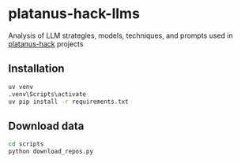 # platanus-hack-llms
Analysis of LLM strategies, models, techniques, and prompts used in [platanus-hack](https://github.com/platanus-hack) projects

## Installation

```bash
uv venv
.venv\Scripts\activate
uv pip install -r requirements.txt
```

## Download data

```bash
cd scripts
python download_repos.py
```